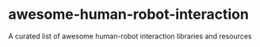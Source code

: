 # awesome-human-robot-interaction
A curated list of awesome human-robot interaction libraries and resources
